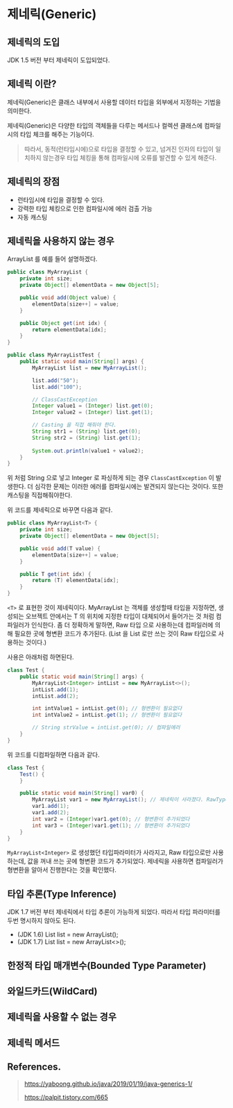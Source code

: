 # 제네릭(Generic)

## 제네릭의 도입

JDK 1.5 버전 부터 제네릭이 도입되었다.

## 제네릭 이란?

제네릭(Generic)은 클래스 내부에서 사용할 데이터 타입을 외부에서 지정하는 기법을 의미한다. 

제네릭(Generic)은 다양한 타입의 객체들을 다루는 메서드나 컬렉션 클래스에 컴파일 시의 타입 체크를 해주는 기능이다.

> 따라서, 동적(런타임시에)으로 타입을 결정할 수 있고, 넘겨진 인자의 타입이 일치하지 않는경우 타입 체킹을 통해 컴파일시에 오류를 발견할 수 있게 해준다.

## 제네릭의 장점

- 런타임시에 타입을 결정할 수 있다.
- 강력한 타입 체킹으로 인한 컴파일시에 에러 검출 가능
- 자동 캐스팅

## 제네릭을 사용하지 않는 경우

ArrayList 를 예를 들어 설명하겠다.

```java
public class MyArrayList {
    private int size;
    private Object[] elementData = new Object[5];

    public void add(Object value) {
        elementData[size++] = value;
    }

    public Object get(int idx) {
        return elementData[idx];
    }
}
```

```java
public class MyArrayListTest {
    public static void main(String[] args) {
        MyArrayList list = new MyArrayList();

        list.add("50"); 
        list.add("100"); 

        // ClassCastException
        Integer value1 = (Integer) list.get(0);
        Integer value2 = (Integer) list.get(1);

        // Casting 을 직접 해줘야 한다.
        String str1 = (String) list.get(0);
        String str2 = (String) list.get(1);
        
        System.out.println(value1 + value2);
    }
}
```

위 처럼 String 으로 넣고 Integer 로 파싱하게 되는 경우 `ClassCastException` 이 발생한다. 더 심각한 문제는 이러한 에러를 컴파일시에는 발견되지 않는다는 것이다. 또한
캐스팅을 직접해줘야한다.

위 코드를 제네릭으로 바꾸면 다음과 같다.

```java
public class MyArrayList<T> {
    private int size;
    private Object[] elementData = new Object[5];

    public void add(T value) {
        elementData[size++] = value;
    }

    public T get(int idx) {
        return (T) elementData[idx];
    }
}
```

`<T>` 로 표현한 것이 제네릭이다. MyArrayList 는 객체를 생성할때 타입을 지정하면, 생성되는 오브젝트 안에서는 T 의 위치에 지정한 타입이 대체되어서 들어가는 것 처럼 컴파일러가 인식한다. 좀 더 정확하게 말하면, Raw 타입 으로 사용하는데 컴파일러에 의해 필요한 곳에 형변환 코드가 추가된다. (List<String> 을 List 로만 쓰는 것이 Raw 타입으로 사용하는 것이다.)

사용은 아래처럼 하면된다.

```java
class Test {
    public static void main(String[] args) {
        MyArrayList<Integer> intList = new MyArrayList<>();
        intList.add(1);
        intList.add(2);

        int intValue1 = intList.get(0); // 형변환이 필요없다
        int intValue2 = intList.get(1); // 형변환이 필요없다

        // String strValue = intList.get(0); // 컴파일에러
    }
}
```

위 코드를 디컴파일하면 다음과 같다.

```java
class Test {
    Test() {
    }

    public static void main(String[] var0) {
        MyArrayList var1 = new MyArrayList(); // 제네릭이 사라졌다. RawType 으로 만 사용
        var1.add(1);
        var1.add(2);
        int var2 = (Integer)var1.get(0); // 형변환이 추가되었다
        int var3 = (Integer)var1.get(1); // 형변환이 추가되었다
    }
}
```

`MyArrayList<Integer>` 로 생성했던 타입파라미터가 사라지고, Raw 타입으로만 사용하는데, 
값을 꺼내 쓰는 곳에 형변환 코드가 추가되었다. 제네릭을 사용하면 컴파일러가 형변환을 알아서 진행한다는 것을 확인했다.

## 타입 추론(Type Inference)

JDK 1.7 버전 부터 제네릭에서 타입 추론이 가능하게 되었다. 따라서 타입 파라미터를 두번 명시하지 않아도 된다.

- (JDK 1.6) List<Integer> list = new ArrayList<Integer>(); 
- (JDK 1.7) List<Integer> list = new ArrayList<>();

## 한정적 타입 매개변수(Bounded Type Parameter)

## 와일드카드(WildCard)

## 제네릭을 사용할 수 없는 경우

## 제네릭 메서드

## References.

> https://yaboong.github.io/java/2019/01/19/java-generics-1/
>
> https://palpit.tistory.com/665
